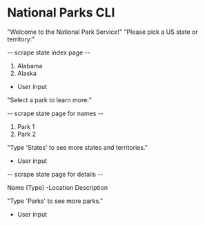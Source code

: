 # National Parks CLI #

"Welcome to the National Park Service!"
"Please pick a US state or territory:"

-- scrape state index page --
1. Alabama
2. Alaska

- User input

"Select a park to learn more:"

-- scrape state page for names --
1. Park 1
2. Park 2

"Type 'States' to see more states and territories."
- User input

-- scrape state page for details --

Name (Type)
-Location
  Description

"Type 'Parks' to see more parks."
- User input
